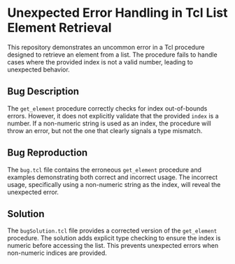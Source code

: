 # Unexpected Error Handling in Tcl List Element Retrieval

This repository demonstrates an uncommon error in a Tcl procedure designed to retrieve an element from a list. The procedure fails to handle cases where the provided index is not a valid number, leading to unexpected behavior.

## Bug Description

The `get_element` procedure correctly checks for index out-of-bounds errors. However, it does not explicitly validate that the provided `index` is a number.  If a non-numeric string is used as an index, the procedure will throw an error, but not the one that clearly signals a type mismatch. 

## Bug Reproduction

The `bug.tcl` file contains the erroneous `get_element` procedure and examples demonstrating both correct and incorrect usage.  The incorrect usage, specifically using a non-numeric string as the index, will reveal the unexpected error.

## Solution

The `bugSolution.tcl` file provides a corrected version of the `get_element` procedure. The solution adds explicit type checking to ensure the index is numeric before accessing the list.  This prevents unexpected errors when non-numeric indices are provided.
